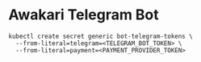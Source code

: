 # Awakari Telegram Bot

```shell
kubectl create secret generic bot-telegram-tokens \
  --from-literal=telegram=<TELEGRAM_BOT_TOKEN> \
  --from-literal=payment=<PAYMENT_PROVIDER_TOKEN>
```
